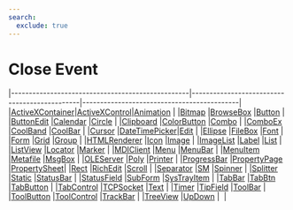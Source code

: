 ```yaml
---
search:
  exclude: true
---
```


<h1 class="heading"><span class="name">Close Event</span></h1>

|--------------------------------------------------|----------------------------------------------|--------------------------------------------|
|[ActiveXContainer](../objects/activexcontainer.md)|[ActiveXControl](../objects/activexcontrol.md)|[Animation](../objects/animation.md)        |
|[Bitmap](../objects/bitmap.md)                    |[BrowseBox](../objects/browsebox.md)          |[Button](../objects/button.md)              |
|[ButtonEdit](../objects/buttonedit.md)            |[Calendar](../objects/calendar.md)            |[Circle](../objects/circle.md)              |
|[Clipboard](../objects/clipboard.md)              |[ColorButton](../objects/colorbutton.md)      |[Combo](../objects/combo.md)                |
|[ComboEx](../objects/comboex.md)                  |[CoolBand](../objects/coolband.md)            |[CoolBar](../objects/coolbar.md)            |
|[Cursor](../objects/cursor.md)                    |[DateTimePicker](../objects/datetimepicker.md)|[Edit](../objects/edit.md)                  |
|[Ellipse](../objects/ellipse.md)                  |[FileBox](../objects/filebox.md)              |[Font](../objects/font.md)                  |
|[Form](../objects/form.md)                        |[Grid](../objects/grid.md)                    |[Group](../objects/group.md)                |
|[HTMLRenderer](../objects/htmlrenderer.md)        |[Icon](../objects/icon.md)                    |[Image](../objects/image.md)                |
|[ImageList](../objects/imagelist.md)              |[Label](../objects/label.md)                  |[List](../objects/list.md)                  |
|[ListView](../objects/listview.md)                |[Locator](../objects/locator.md)              |[Marker](../objects/marker.md)              |
|[MDIClient](../objects/mdiclient.md)              |[Menu](../objects/menu.md)                    |[MenuBar](../objects/menubar.md)            |
|[MenuItem](../objects/menuitem.md)                |[Metafile](../objects/metafile.md)            |[MsgBox](../objects/msgbox.md)              |
|[OLEServer](../objects/oleserver.md)              |[Poly](../objects/poly.md)                    |[Printer](../objects/printer.md)            |
|[ProgressBar](../objects/progressbar.md)          |[PropertyPage](../objects/propertypage.md)    |[PropertySheet](../objects/propertysheet.md)|
|[Rect](../objects/rect.md)                        |[RichEdit](../objects/richedit.md)            |[Scroll](../objects/scroll.md)              |
|[Separator](../objects/separator.md)              |[SM](../objects/sm.md)                        |[Spinner](../objects/spinner.md)            |
|[Splitter](../objects/splitter.md)                |[Static](../objects/static.md)                |[StatusBar](../objects/statusbar.md)        |
|[StatusField](../objects/statusfield.md)          |[SubForm](../objects/subform.md)              |[SysTrayItem](../objects/systrayitem.md)    |
|[TabBar](../objects/tabbar.md)                    |[TabBtn](../objects/tabbtn.md)                |[TabButton](../objects/tabbutton.md)        |
|[TabControl](../objects/tabcontrol.md)            |[TCPSocket](../objects/tcpsocket.md)          |[Text](../objects/text.md)                  |
|[Timer](../objects/timer.md)                      |[TipField](../objects/tipfield.md)            |[ToolBar](../objects/toolbar.md)            |
|[ToolButton](../objects/toolbutton.md)            |[ToolControl](../objects/toolcontrol.md)      |[TrackBar](../objects/trackbar.md)          |
|[TreeView](../objects/treeview.md)                |[UpDown](../objects/updown.md)                |&nbsp;                                      |

